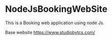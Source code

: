 # NodeJsBookingWebSite
This is a Booking web application using node Js.

Base website https://www.studiobytcs.com/
